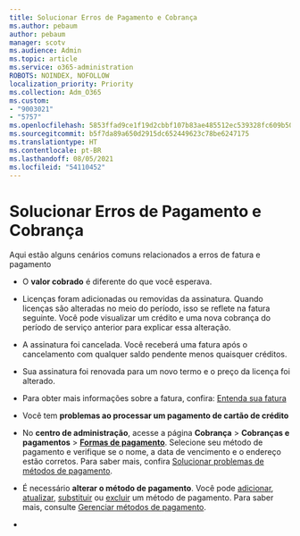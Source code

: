 ```yaml
---
title: Solucionar Erros de Pagamento e Cobrança
ms.author: pebaum
author: pebaum
manager: scotv
ms.audience: Admin
ms.topic: article
ms.service: o365-administration
ROBOTS: NOINDEX, NOFOLLOW
localization_priority: Priority
ms.collection: Adm_O365
ms.custom:
- "9003021"
- "5757"
ms.openlocfilehash: 5853ffad9ce1f19d2cbbf107b83ae485512ec539328fc609b507e41e1a22c9e2
ms.sourcegitcommit: b5f7da89a650d2915dc652449623c78be6247175
ms.translationtype: HT
ms.contentlocale: pt-BR
ms.lasthandoff: 08/05/2021
ms.locfileid: "54110452"
---
```

# <a name="resolving-billing-and-payment-errors"></a>Solucionar Erros de Pagamento e Cobrança

Aqui estão alguns cenários comuns relacionados a erros de fatura e pagamento

- O **valor cobrado** é diferente do que você esperava.
- Licenças foram adicionadas ou removidas da assinatura. Quando licenças são alteradas no meio do período, isso se reflete na fatura seguinte. Você pode visualizar um crédito e uma nova cobrança do período de serviço anterior para explicar essa alteração.
- A assinatura foi cancelada. Você receberá uma fatura após o cancelamento com qualquer saldo pendente menos quaisquer créditos.
- Sua assinatura foi renovada para um novo termo e o preço da licença foi alterado.
- Para obter mais informações sobre a fatura, confira: [Entenda sua fatura](https://docs.microsoft.com/microsoft-365/commerce/billing-and-payments/understand-your-invoice2)
- Você tem **problemas ao processar um pagamento de cartão de crédito**
- No **centro de administração**, acesse a página **Cobrança**  >  **Cobranças e pagamentos**  >  **[Formas de pagamento](https://go.microsoft.com/fwlink/p/?linkid=2018806)**. Selecione seu método de pagamento e verifique se o nome, a data de vencimento e o endereço estão corretos. Para saber mais, confira [Solucionar problemas de métodos de pagamento](https://docs.microsoft.com/microsoft-365/commerce/billing-and-payments/manage-payment-methods#troubleshoot-payment-methods).

- É necessário **alterar o método de pagamento**. Você pode [adicionar](https://docs.microsoft.com/microsoft-365/commerce/billing-and-payments/manage-payment-methods?view=o365-worldwide#add-a-payment-method), [atualizar](https://docs.microsoft.com/microsoft-365/commerce/billing-and-payments/manage-payment-methods?view=o365-worldwide#update-payment-method-details), [substituir](https://docs.microsoft.com/microsoft-365/commerce/billing-and-payments/manage-payment-methods?view=o365-worldwide#replace-a-payment-method) ou [excluir](https://docs.microsoft.com/microsoft-365/commerce/billing-and-payments/manage-payment-methods?view=o365-worldwide#delete-a-payment-method) um método de pagamento. Para saber mais, consulte [Gerenciar métodos de pagamento](https://docs.microsoft.com/microsoft-365/commerce/billing-and-payments/manage-payment-methods?view=o365-worldwide).
- 